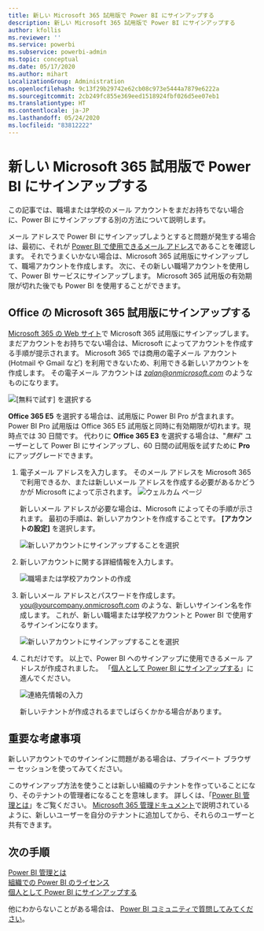 ```yaml
---
title: 新しい Microsoft 365 試用版で Power BI にサインアップする
description: 新しい Microsoft 365 試用版で Power BI にサインアップする
author: kfollis
ms.reviewer: ''
ms.service: powerbi
ms.subservice: powerbi-admin
ms.topic: conceptual
ms.date: 05/17/2020
ms.author: mihart
LocalizationGroup: Administration
ms.openlocfilehash: 9c13f29b29742e62cb08c973e5444a7879e6222a
ms.sourcegitcommit: 2cb249fc855e369eed1518924fbf026d5ee07eb1
ms.translationtype: HT
ms.contentlocale: ja-JP
ms.lasthandoff: 05/24/2020
ms.locfileid: "83812222"
---
```

# <a name="signing-up-for-power-bi-with-a-new-microsoft-365-trial"></a>新しい Microsoft 365 試用版で Power BI にサインアップする

この記事では、職場または学校のメール アカウントをまだお持ちでない場合に、Power BI にサインアップする別の方法について説明します。

メール アドレスで Power BI にサインアップしようとすると問題が発生する場合は、最初に、それが [Power BI で使用できるメール アドレス](../fundamentals/service-self-service-signup-for-power-bi.md#supported-email-addresses)であることを確認します。 それでうまくいかない場合は、Microsoft 365 試用版にサインアップして、職場アカウントを作成します。 次に、その新しい職場アカウントを使用して、Power BI サービスにサインアップします。 Microsoft 365 試用版の有効期限が切れた後でも Power BI を使用することができます。

## <a name="sign-up-for-a-microsoft-365-trial-of-office"></a>Office の Microsoft 365 試用版にサインアップする
[Microsoft 365 の Web サイト](https://www.microsoft.com/microsoft-365/business/compare-more-office-365-for-business-plans)で Microsoft 365 試用版にサインアップします。 まだアカウントをお持ちでない場合は、Microsoft によってアカウントを作成する手順が提示されます。 Microsoft 365 では商用の電子メール アカウント (Hotmail や Gmail など) を利用できないため、利用できる新しいアカウントを作成します。  その電子メール アカウントは *zalan@onmicrosoft.com* のようなものになります。

![[無料で試す] を選択する](media/service-admin-signing-up-for-power-bi-with-a-new-office-365-trial/power-bi-try-free.png)

**Office 365 E5** を選択する場合は、試用版に Power BI Pro が含まれます。 Power BI Pro 試用版は Office 365 E5 試用版と同時に有効期限が切れます。現時点では 30 日間です。 代わりに **Office 365 E3** を選択する場合は、"*無料*" ユーザーとして Power BI にサインアップし、60 日間の試用版を試すために **Pro** にアップグレードできます。 

1. 電子メール アドレスを入力します。 そのメール アドレスを Microsoft 365 で利用できるか、または新しいメール アドレスを作成する必要があるかどうかが Microsoft によって示されます。  ![ウェルカム ページ](media/service-admin-signing-up-for-power-bi-with-a-new-office-365-trial/power-bi-setup.png)

    新しいメール アドレスが必要な場合は、Microsoft によってその手順が示されます。 最初の手順は、新しいアカウントを作成することです。 **[アカウントの設定]** を選択します。

    ![新しいアカウントにサインアップすることを選択](media/service-admin-signing-up-for-power-bi-with-a-new-office-365-trial/power-bi-email.png)

2. 新しいアカウントに関する詳細情報を入力します。

    ![職場または学校アカウントの作成](media/service-admin-signing-up-for-power-bi-with-a-new-office-365-trial/power-bi-enter-info.png)

3. 新しいメール アドレスとパスワードを作成します。 you@yourcompany.onmicrosoft.com のような、新しいサインイン名を作成します。 これが、新しい職場または学校アカウントと Power BI で使用するサインインになります。

    ![新しいアカウントにサインアップすることを選択](media/service-admin-signing-up-for-power-bi-with-a-new-office-365-trial/power-bi-create-account.png)

4. これだけです。  以上で、Power BI へのサインアップに使用できるメール アドレスが作成されました。 「[個人として Power BI にサインアップする](../service-self-service-signup-for-power-bi.md)」に進んでください。

     ![連絡先情報の入力](media/service-admin-signing-up-for-power-bi-with-a-new-office-365-trial/power-bi-thank.png)

    新しいテナントが作成されるまでしばらくかかる場合があります。

## <a name="important-considerations"></a>重要な考慮事項

新しいアカウントでのサインインに問題がある場合は、プライベート ブラウザー セッションを使ってみてください。

このサインアップ方法を使うことは新しい組織のテナントを作っていることになり、そのテナントの管理者になることを意味します。 詳しくは、「[Power BI 管理とは](service-admin-administering-power-bi-in-your-organization.md)」をご覧ください。 [Microsoft 365 管理ドキュメント](https://support.office.com/article/Add-users-individually-to-Office-365---Admin-Help-1970f7d6-03b5-442f-b385-5880b9c256ec)で説明されているように、新しいユーザーを自分のテナントに追加してから、それらのユーザーと共有できます。

## <a name="next-steps"></a>次の手順

[Power BI 管理とは](service-admin-administering-power-bi-in-your-organization.md)  
[組織での Power BI のライセンス](service-admin-licensing-organization.md)  
[個人として Power BI にサインアップする](../fundamentals/service-self-service-signup-for-power-bi.md)

他にわからないことがある場合は、 [Power BI コミュニティで質問してみてください](https://community.powerbi.com/)。
